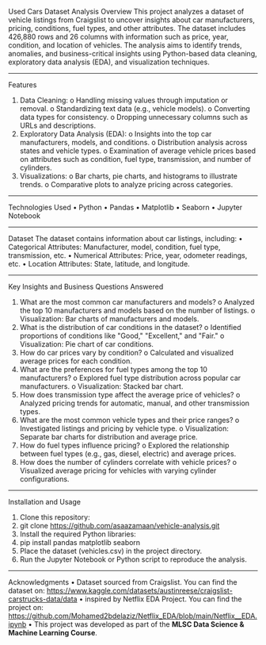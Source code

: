 Used Cars Dataset Analysis
Overview
This project analyzes a dataset of vehicle listings from Craigslist to uncover insights about car manufacturers, pricing, conditions, fuel types, and other attributes. The dataset includes 426,880 rows and 26 columns with information such as price, year, condition, and location of vehicles.
The analysis aims to identify trends, anomalies, and business-critical insights using Python-based data cleaning, exploratory data analysis (EDA), and visualization techniques.
________________________________________
Features
1.	Data Cleaning:
o	Handling missing values through imputation or removal.
o	Standardizing text data (e.g., vehicle models).
o	Converting data types for consistency.
o	Dropping unnecessary columns such as URLs and descriptions.
2.	Exploratory Data Analysis (EDA):
o	Insights into the top car manufacturers, models, and conditions.
o	Distribution analysis across states and vehicle types.
o	Examination of average vehicle prices based on attributes such as condition, fuel type, transmission, and number of cylinders.
3.	Visualizations:
o	Bar charts, pie charts, and histograms to illustrate trends.
o	Comparative plots to analyze pricing across categories.
________________________________________
Technologies Used
•	Python
•	Pandas
•	Matplotlib
•	Seaborn
•	Jupyter Notebook
________________________________________
Dataset
The dataset contains information about car listings, including:
•	Categorical Attributes: Manufacturer, model, condition, fuel type, transmission, etc.
•	Numerical Attributes: Price, year, odometer readings, etc.
•	Location Attributes: State, latitude, and longitude.
________________________________________
Key Insights and Business Questions Answered
1.	What are the most common car manufacturers and models?
o	Analyzed the top 10 manufacturers and models based on the number of listings.
o	Visualization: Bar charts of manufacturers and models.
2.	What is the distribution of car conditions in the dataset?
o	Identified proportions of conditions like "Good," "Excellent," and "Fair."
o	Visualization: Pie chart of car conditions.
3.	How do car prices vary by condition?
o	Calculated and visualized average prices for each condition.
4.	What are the preferences for fuel types among the top 10 manufacturers?
o	Explored fuel type distribution across popular car manufacturers.
o	Visualization: Stacked bar chart.
5.	How does transmission type affect the average price of vehicles?
o	Analyzed pricing trends for automatic, manual, and other transmission types.
6.	What are the most common vehicle types and their price ranges?
o	Investigated listings and pricing by vehicle type.
o	Visualization: Separate bar charts for distribution and average price.
7.	How do fuel types influence pricing?
o	Explored the relationship between fuel types (e.g., gas, diesel, electric) and average prices.
8.	How does the number of cylinders correlate with vehicle prices?
o	Visualized average pricing for vehicles with varying cylinder configurations.
________________________________________
Installation and Usage
1.	Clone this repository: 
2.	git clone https://github.com/asaazamaan/vehicle-analysis.git
3.	Install the required Python libraries: 
4.	pip install pandas matplotlib seaborn
5.	Place the dataset (vehicles.csv) in the project directory.
6.	Run the Jupyter Notebook or Python script to reproduce the analysis.
________________________________________

Acknowledgments
•	Dataset sourced from Craigslist. You can find the dataset on: https://www.kaggle.com/datasets/austinreese/craigslist-carstrucks-data/data
•	inspired by Netflix EDA Project. You can find the project on: https://github.com/Mohamed2bdelaziz/Netflix_EDA/blob/main/Netflix__EDA.ipynb
•	This project was developed as part of the **MLSC Data Science & Machine Learning Course**.
